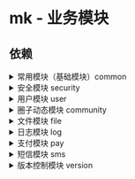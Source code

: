 # mk - 业务模块

## 依赖

<details>
  <summary>常用模块（基础模块）common</summary>

1. `common`

``` xml
<dependency>
  <groupId>com.github.xujiaji.mk</groupId>
  <artifactId>common</artifactId>
  <version>1.0.0-beta</version>
</dependency>
```

2. `common-admin`常用模块管理控制

``` xml
<dependency>
  <groupId>com.github.xujiaji.mk</groupId>
  <artifactId>common-admin</artifactId>
  <version>1.0.0-beta</version>
</dependency>
```
</details>

<details>
    <summary>安全模块 security</summary>

1. `security`

``` xml
<dependency>
  <groupId>com.github.xujiaji.mk</groupId>
  <artifactId>security</artifactId>
  <version>1.0.0-beta</version>
</dependency>
```

2. `security-front`前端安全模块

``` xml
<dependency>
  <groupId>com.github.xujiaji.mk</groupId>
  <artifactId>security-front</artifactId>
  <version>1.0.0-beta</version>
</dependency>
```

3. `security-admin`安全管理模块

``` xml
<dependency>
  <groupId>com.github.xujiaji.mk</groupId>
  <artifactId>security-admin</artifactId>
  <version>1.0.0-beta</version>
</dependency>
```
</details>

<details>
    <summary>用户模块 user</summary>
    
1. `user`

``` xml
<dependency>
  <groupId>com.github.xujiaji.mk</groupId>
  <artifactId>user</artifactId>
  <version>1.0.0-beta</version>
</dependency>
```

2. `user-front`前端用户模块

``` xml
<dependency>
  <groupId>com.github.xujiaji.mk</groupId>
  <artifactId>user-front</artifactId>
  <version>1.0.0-beta</version>
</dependency>
```

3. `auth-admin`用户管理模块

``` xml
<dependency>
  <groupId>com.github.xujiaji.mk</groupId>
  <artifactId>user-admin</artifactId>
  <version>1.0.0-beta</version>
</dependency>
``` 
</details>

<details>
    <summary>圈子动态模块 community</summary>
   
1. `community`

``` xml
<dependency>
  <groupId>com.github.xujiaji.mk</groupId>
  <artifactId>community</artifactId>
  <version>1.0.0-beta</version>
</dependency>
```

2. `community-front`前端圈子动态模块

``` xml
<dependency>
  <groupId>com.github.xujiaji.mk</groupId>
  <artifactId>community-front</artifactId>
  <version>1.0.0-beta</version>
</dependency>
```

3. `community-admin`圈子动态管理模块

``` xml
<dependency>
  <groupId>com.github.xujiaji.mk</groupId>
  <artifactId>community-admin</artifactId>
  <version>1.0.0-beta</version>
</dependency>
```  
</details>

<details>
    <summary>文件模块 file</summary>
    
1. `file`

``` xml
<dependency>
  <groupId>com.github.xujiaji.mk</groupId>
  <artifactId>file</artifactId>
  <version>1.0.0-beta</version>
</dependency>
```

2. `file-front`前端文件模块

``` xml
<dependency>
  <groupId>com.github.xujiaji.mk</groupId>
  <artifactId>file-front</artifactId>
  <version>1.0.0-beta</version>
</dependency>
```

3. `file-admin`文件管理模块

``` xml
<dependency>
  <groupId>com.github.xujiaji.mk</groupId>
  <artifactId>file-admin</artifactId>
  <version>1.0.0-beta</version>
</dependency>
```  
</details>

<details>
    <summary>日志模块 log</summary>
    
1. `log`

``` xml
<dependency>
  <groupId>com.github.xujiaji.mk</groupId>
  <artifactId>log</artifactId>
  <version>1.0.0-beta</version>
</dependency>
```

2. `log-front`前端日志模块

``` xml
<dependency>
  <groupId>com.github.xujiaji.mk</groupId>
  <artifactId>log-front</artifactId>
  <version>1.0.0-beta</version>
</dependency>
```

3. `log-admin`日志管理模块

``` xml
<dependency>
  <groupId>com.github.xujiaji.mk</groupId>
  <artifactId>log-admin</artifactId>
  <version>1.0.0-beta</version>
</dependency>
```  
</details>

<details>
    <summary>支付模块 pay</summary>
    
1. `pay`

``` xml
<dependency>
  <groupId>com.github.xujiaji.mk</groupId>
  <artifactId>pay</artifactId>
  <version>1.0.0-beta</version>
</dependency>
```

2. `pay-front`前端支付模块

``` xml
<dependency>
  <groupId>com.github.xujiaji.mk</groupId>
  <artifactId>pay-front</artifactId>
  <version>1.0.0-beta</version>
</dependency>
```

3. `pay-admin`支付管理模块

``` xml
<dependency>
  <groupId>com.github.xujiaji.mk</groupId>
  <artifactId>pay-admin</artifactId>
  <version>1.0.0-beta</version>
</dependency>
```  
</details>


<details>
    <summary>短信模块 sms</summary>

1. `version`

``` xml
<dependency>
  <groupId>com.github.xujiaji.mk</groupId>
  <artifactId>sms</artifactId>
  <version>1.0.0-beta</version>
</dependency>
```

2. `version-front`前端获取短信模块

``` xml
<dependency>
  <groupId>com.github.xujiaji.mk</groupId>
  <artifactId>sms-front</artifactId>
  <version>1.0.0-beta</version>
</dependency>
```

3. `version-admin`版本短信模块

``` xml
<dependency>
  <groupId>com.github.xujiaji.mk</groupId>
  <artifactId>sms-admin</artifactId>
  <version>1.0.0-beta</version>
</dependency>
```  
</details>

<details>
    <summary>版本控制模块 version</summary>

1. `version`

``` xml
<dependency>
  <groupId>com.github.xujiaji.mk</groupId>
  <artifactId>version</artifactId>
  <version>1.0.0-beta</version>
</dependency>
```

2. `version-front`前端获取版本模块

``` xml
<dependency>
  <groupId>com.github.xujiaji.mk</groupId>
  <artifactId>version-front</artifactId>
  <version>1.0.0-beta</version>
</dependency>
```

3. `version-admin`版本管理模块

``` xml
<dependency>
  <groupId>com.github.xujiaji.mk</groupId>
  <artifactId>version-admin</artifactId>
  <version>1.0.0-beta</version>
</dependency>
```  
</details>
